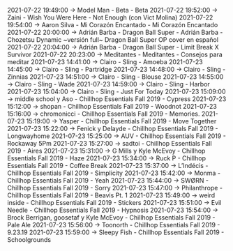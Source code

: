 2021-07-22 19:49:00 -> Model Man - Beta - Beta
2021-07-22 19:52:00 -> Zaini - Wish You Were Here - Not Enough (con Vict Molina)
2021-07-22 19:54:00 -> Aaron Silva - Mi Corazón Encantado - Mi Corazón Encantado
2021-07-22 20:00:00 -> Adrián Barba - Dragon Ball Super - Adrián Barba - Chozetsu Dynamic ~versión full~ Dragon Ball Super OP cover en español
2021-07-22 20:04:00 -> Adrián Barba - Dragon Ball Super - Limit Break X Survivor
2021-07-22 20:23:00 -> Meditantes - Meditantes - Consejos para meditar
2021-07-23 14:41:00 -> Clairo - Sling - Amoeba
2021-07-23 14:45:00 -> Clairo - Sling - Partridge
2021-07-23 14:48:00 -> Clairo - Sling - Zinnias
2021-07-23 14:51:00 -> Clairo - Sling - Blouse
2021-07-23 14:55:00 -> Clairo - Sling - Wade
2021-07-23 14:59:00 -> Clairo - Sling - Harbor
2021-07-23 15:04:00 -> Clairo - Sling - Just For Today
2021-07-23 15:09:00 -> middle school y Aso - Chillhop Essentials Fall 2019 - Cypress
2021-07-23 15:12:00 -> shopan - Chillhop Essentials Fall 2019 - Woodnot
2021-07-23 15:16:00 -> chromonicci - Chillhop Essentials Fall 2019 - Memories.
2021-07-23 15:19:00 -> Yasper - Chillhop Essentials Fall 2019 - Move Together
2021-07-23 15:22:00 -> Fenick y Delayde - Chillhop Essentials Fall 2019 - Longwayhome
2021-07-23 15:25:00 -> AUV - Chillhop Essentials Fall 2019 - Rockaway 5Pm
2021-07-23 15:27:00 -> sadtoi - Chillhop Essentials Fall 2019 - Aires
2021-07-23 15:31:00 -> G Mills y Kyle McEvoy - Chillhop Essentials Fall 2019 - Haze
2021-07-23 15:34:00 -> Ruck P - Chillhop Essentials Fall 2019 - Coffee Break
2021-07-23 15:37:00 -> L’Indécis - Chillhop Essentials Fall 2019 - Simplicity
2021-07-23 15:42:00 -> Monma - Chillhop Essentials Fall 2019 - Yeah
2021-07-23 15:44:00 -> SWØRN - Chillhop Essentials Fall 2019 - Sorry
2021-07-23 15:47:00 -> Philanthrope - Chillhop Essentials Fall 2019 - Beavis Pt. 1
2021-07-23 15:49:00 -> weird inside - Chillhop Essentials Fall 2019 - Stickers
2021-07-23 15:51:00 -> Evil Needle - Chillhop Essentials Fall 2019 - Hypnosis
2021-07-23 15:54:00 -> Brock Berrigan, goosetaf y Kyle McEvoy - Chillhop Essentials Fall 2019 - Pale Ale
2021-07-23 15:56:00 -> Toonorth - Chillhop Essentials Fall 2019 - 9.23.19
2021-07-23 15:59:00 -> Sleepy Fish - Chillhop Essentials Fall 2019 - Schoolgrounds
